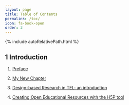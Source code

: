```yaml
---
layout: page
title: Table of Contents
permalink: /toc/
icon: fa-book-open
order: 3
---
```


{% include autoRelativePath.html %}

## 1 Introduction

1. [Preface](/detel-book/chapter/introduction/preface/)

2. [My New Chapter](/detel-book/chapter/myChapter/)

3. [Design-based Research in TEL: an introduction](/detel-book/chapters/Lorena_UAveiro/DBR/)
4. [Creating Open Educational Resources with the H5P tool](/detel-book/chapters/Lorena_UAveiro/OER/)

